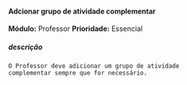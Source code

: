 #### Adcionar grupo de atividade complementar
**Módulo:** Professor
**Prioridade:** Essencial
##### descrição
    O Professor deve adicionar um grupo de atividade
    complementar sempre que for necessário. 